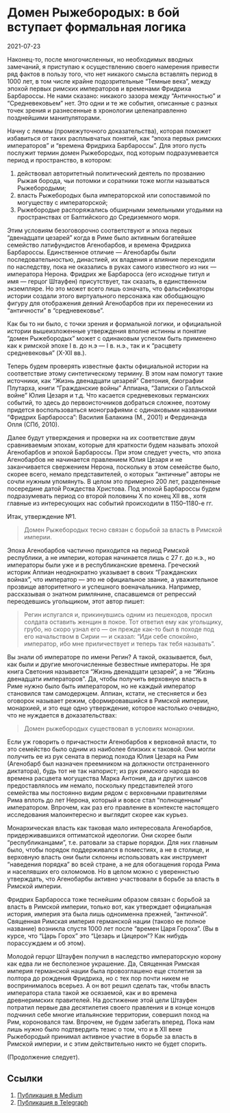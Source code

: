 # Домен Рыжебородых: в бой вступает формальная логика


<p class="text-end time-holder"><time>2021-07-23</time></p>





Наконец-то, после многочисленных, но необходимых вводных замечаний, я
приступаю к осуществлению своего намерения привести ряд фактов в пользу
того, что нет никакого смысла вставлять период в 1000 лет, в том числе
крайне подозрительные “Темные века”, между эпохой первых римских
императоров и временами Фридриха Барбароссы. Не нами сказано: никакого
зазора между “Античностью” и “Средневековьем” нет. Это одни и те же
события, описанные с разных точек зрения и разнесенные в хронологии
целенаправленно позднейшими манипуляторами.

Начну с леммы (промежуточного доказательства), которая поможет
избавиться от таких расплывчатых понятий, как “эпоха первых римских
императоров” и “времена Фридриха Барбароссы”. Для этого пусть послужит
термин домен Рыжебородых, под которым подразумевается период и
пространство, в котором:

1. действовал авторитетный политический деятель по прозванию Рыжая
       борода, чьи потомки и соратники тоже могли называться Рыжебородыми;
2. власть Рыжебородых была императорской или сопоставимой по
       могуществу с императорской;
3. Рыжебородые распоряжались обширными земельными угодьями на
       пространствах от Балтийского до Средиземного моря.

Этим условиям безоговорочно соответствуют и эпоха первых “двенадцати
цезарей” когда в Риме было активным богатейшее семейство латифундистов
Агенобарбов, и времена Фридриха Барбароссы. Единственное отличие —
Агенобарбы были последовательностью, династией, их владения и влияние
переходили по наследству, пока не оказались в руках самого известного
из них — императора Нерона. Фридрих же Барбаросса (его исходные титул и
имя — герцог Штауфен) присутствует, так сказать, в единственном
экземпляре. Но это может всего лишь означать, что фальсификаторы
истории создали этого виртуального персонажа как обобщающую фигуру для
отображения деяний Агенобарбов при их перенесении из “античности” в
“средневековье”.

Как бы то ни было, с точки зрения и формальной логики, и официальной
истории вышеизложенные утверждения вполне истинны и понятие “домен
Рыжебородых” может с одинаковым успехом быть применено как к римской
эпохе I в. до н.э — I в. н.э., так и к “расцвету средневековья” (X-XII
вв.).

Теперь будем проверять известные факты официальной истории на
соответствие этому синтетическому термину. В этом нам помогут такие
источники, как “Жизнь двенадцати цезарей” Светония, биографии Плутарха,
книги “Гражданские войны” Аппиана, “Записки о Галльской войне” Юлия
Цезаря и т.д. Что касается средневековых германских событий, то здесь
до первоисточников добраться сложнее, поэтому придется воспользоваться
монографиями с одинаковыми названиями “Фридрих Барбаросса”: Василия
Балакина (М., 2001) и Фердинанда Опля (СПб, 2010).

Далее будут утверждения и проверки на их соответствие двум сравниваемым
эпохам, которые для краткости будем называть эпохой Агенобарбов и
эпохой Барбароссы. При этом следует учесть, что эпоха Агенобарбов не
начинается правлением Юлия Цезаря и не заканчивается свержением Нерона,
поскольку в этом семействе было, скорее всего, немало представителей, о
которых “античные” авторы не сочли нужным упомянуть. В целом это
примерно 200 лет, разделенные посередине датой Рождества Христова. Под
эпохой Барбароссы будем подразумевать период со второй половины X по
конец XII вв., хотя главные из интересующих нас событий происходили в
1150–1180-е гг.

Итак, утверждение №1.

> Домен Рыжебородых тесно связан с борьбой за власть в Римской
> империи.

Эпоха Агенобарбов частично приходится на период Римской республики, а
не империи, которая начинается лишь с 27 г. до н.э., но императоры были
уже и в республиканские времена. Греческий историк Аппиан неоднократно
указывает в своих “Гражданских войнах”, что император — это не
официальное звание, а уважительное прозвище авторитетного и успешного
военачальника. Например, рассказывая о знатном римлянине, спасавшемся
от репрессий переодевшись угольщиком, этот автор пишет:

> Регин испугался и, прикинувшись одним из пешеходов, просил солдата
> оставить женщин в покое. Тот ответил ему как угольщику, грубо, но
> скоро узнал его — он прежде как-то был в походе под его начальством
> в Сирии — и сказал: “Иди себе спокойно, император, ибо мне
> приличествует и теперь так тебя называть”.

Вы знали об императоре по имени Регин? А такой, оказывается, был, как
были и другие многочисленные безвестные императоры. Не зря книга
Светония называется “Жизнь двенадцати цезарей”, а не “Жизнь двенадцати
императоров”. Да, чтобы получить верховную власть в Риме нужно было
быть императором, но не каждый император становился там самодержцем.
Аппиан, кстати, не стесняется и без оговорок называет режим,
сформировавшийся в Римской империи, монархией, и это еще одно
утверждение, которое настолько очевидно, что не нуждается в
доказательствах:

> Домен рыжебородых существовал в условиях монархии.

Если уж говорить о причастности Агенобарбов к верховной власти, то это
семейство было одним из наиболее близких к таковой. Они могли получить
ее из рук сената в период похода Юлия Цезаря на Рим (Агенобарб был
назначен преемником на должности отстраненного диктатора), будь тот не
так напорист; из рук римского народа во времена расцвета могущества
Марка Антония, да и других шансов предоставлялось им немало, поскольку
представителей этого семейства мы постоянно видим рядом с верховными
правителями Рима вплоть до лет Нерона, который и вовсе стал
“полноценным” императором. Впрочем, как раз его правление в контексте
настоящего исследования малоинтересно и выглядит скорее как курьез.

Монархическая власть как таковая мало интересовала Агенобарбов,
придерживавшихся оптиматской идеологии. Они скорее были
“республиканцами”, т.е. ратовали за старые порядки. Для них главным
было, чтобы порядок поддерживался в поместиях, а не в столице, и
верховную власть они были склонны использовать как инструмент
“наведения порядка” во всей стране, а не для обогащения города Рима и
населявших его охломомов. Но в целом можно с увереннстью утверждать,
что Агенобарбы активно участвовали в борьбе за власть в Римской
империи.

Фридрих Барбаросса тоже теснейшим образом связан с борьбой за власть в
Римской империи, только вот, как утверждает официальная история,
империя эта была лишь одноименна прежней, “античной”. Священная Римская
империя германской нации (таково ее полное название) возникла спустя
1000 лет после “времен Царя Гороха”. (Вы в курсе, что “Царь Горох” это
“Цезарь и Цицерон”? Как нибудь порассуждаем и об этом).

Молодой герцог Штауфен получил в наследство императорскую корону как
едва ли не бесполезное украшение. Да, Священная Римская империя
германской нации была провозглашено еще столетия за полтора до рождения
Фридриха, но с тех пор почти никем не воспринималось всерьез. А он вот
решил сделать так, чтобы власть императора стала такой же осязаемой,
как и во времена древнеримских правителей. На достижение этой цели
Штауфен потратил первые два десятилетия своего правления и в конце
концов подчинил себе многие итальянские территории, совершил поход на
Рим, короновался там. Впрочем, не будем забегать вперед. Пока нам лишь
нужно было подтвердить тезис о том, что и в XII веке Рыжебородый
принимал активное участие в борьбе за власть в Римской империи, и с
этим действительно никто не будет спорить.

(Продолжение следует).




## Ссылки

1. [Публикация в Medium](https://yababay.medium.com/домен-рыжебородых-в-бой-вступает-формальная-логика-dc155602b949)
1. [Публикация в Telegraph](https://telegra.ph/Domen-Ryzheborodyh-v-boj-vstupaet-formalnaya-logika-07-23)

